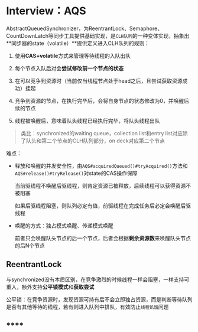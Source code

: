 # Interview：AQS

AbstractQueuedSynchronizer，为ReentrantLock、Semaphore、CountDownLatch等同步工具提供基础实现，是`CLH队列`的一种变体实现，抽象出**同步器的state（volatile）**提供定义进入CLH队列的规则：

1. 使用**CAS+volatile**方式来管理等待线程的入队出队

2. 每个节点入队后对会**尝试修改前一个节点的状态**

3. 在可以竞争到资源时（当前仅当线程节点处于head之后，且尝试获取资源成功）挂起

4. 竞争到资源的节点，在执行完毕后，会将自身节点的状态修改为0，并唤醒后续的节点

5. 线程被唤醒后，意味着队头线程已经执行完毕，将队头线程出队

> 类比：synchronized的waiting queue，collection list和entry list对应除了队头和第二个节点的CLH队列部分，on deck对应第二个节点

难点：

- 释放和唤醒的并发安全性，由`AQS#acquiredQueued()#tryAcquired()`方法和`AQS#release()#tryRelease()`对state的CAS操作保障

    当前驱线程不唤醒后驱线程，则肯定资源已被释放，后续线程可以获得资源不被阻塞
    
    如果后驱线程阻塞，则队列必定有值，前驱线程在完成任务后必定会唤醒后驱线程

- 唤醒的方式：独占模式唤醒、传递模式唤醒

    前者只会唤醒队头节点的后一个节点，后者会根据**剩余资源数**来唤醒队头节点的后N个节点

## **ReentrantLock**

与synchronized没有本质区别，在竞争激烈的时候线程一样会阻塞，一样支持可重入，额外支持**公平锁模式**和**获取尝试**

公平锁：在竞争资源时，发现资源可持有后不会立即独占资源，而是判断等待队列是否有其他等待的线程，若有则进入队列中排队，有效防止`线程饥饿`问题

## ****
